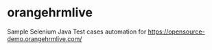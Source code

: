 # orangehrmlive
Sample Selenium Java Test cases automation for https://opensource-demo.orangehrmlive.com/
